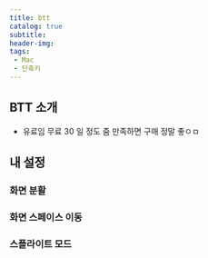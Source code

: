 ```yaml
---
title: btt
catalog: true
subtitle:
header-img:
tags:
 - Mac
 - 단축키
---
```


## BTT 소개

* 유료임 무료 30 일 정도 줌 만족하면 구매 정말 좋ㅇㅁ

## 내 설정

### 화면 분활

### 화면 스페이스 이동

### 스플라이트 모드

